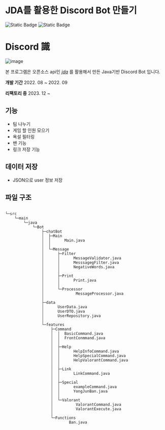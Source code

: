 # JDA를 활용한 Discord Bot 만들기
![Static Badge](https://img.shields.io/badge/Java-3766AB)
 ![Static Badge](https://img.shields.io/badge/DiscordApi-JDA-8A2BE2) 

# Discord 識
![image](https://github.com/UNGGU0704/java_discord_bot/assets/130115689/02987509-bb25-412f-a919-3b70f6efe4ad)





본 프로그램은 오픈소스 api인 *[jda](https://github.com/discord-jda/JDA)* 를 활용해서 만든 Java기반 Discord Bot 입니다.

**개발 기간** 
 2022. 08 ~ 2022. 09
 
**리팩토리 중** 
 2023. 12 ~

## 기능 
 - 팀 나누기
 - 게임 할 인원 모으기
- 욕설 필터링
- 밴 기능
- 링크 저장 기능

## 데이터 저장
- JSON으로 user 정보 저장

## 파일 구조

```

└─src
    └─main
        └─java
            └─Bot
                ├─chatBot
                │  ├─Main
                │  │      Main.java
                │  │      
                │  └─Message
                │      ├─Filter
                │      │      MessageValidator.java
                │      │      MesssagegFilter.java
                │      │      NegativeWords.java
                │      │      
                │      ├─Print
                │      │      Print.java
                │      │      
                │      └─Processor
                │              MessageProcessor.java
                │              
                ├─data
                │      UserData.java
                │      UserDTO.java
                │      UserRepository.java
                │      
                └─features
                    ├─Command
                    │  │  BasicCommand.java
                    │  │  FrontConmmand.java
                    │  │  
                    │  ├─Help
                    │  │      HelpInfoCommand.java
                    │  │      HelpSpecialCommand.java
                    │  │      HelpValorantCommand.java
                    │  │      
                    │  ├─Link
                    │  │      LinkCommand.java
                    │  │      
                    │  ├─Special
                    │  │      exampleCommand.java
                    │  │      YongJunBan.java
                    │  │      
                    │  └─Valorant
                    │          ValorantCommand.java
                    │          ValorantExecute.java
                    │          
                    └─Functions
                            Ban.java
                            
```
